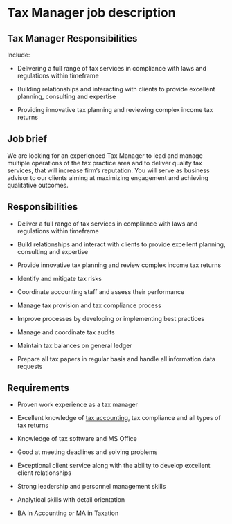 # Tax Manager job description


## Tax Manager Responsibilities

Include:

* Delivering a full range of tax services in compliance with laws and regulations within timeframe

* Building relationships and interacting with clients to provide excellent planning, consulting and expertise

* Providing innovative tax planning and reviewing complex income tax returns


## Job brief

We are looking for an experienced Tax Manager to lead and manage multiple operations of the tax practice area and to deliver quality tax services, that will increase firm’s reputation. You will serve as business advisor to our clients aiming at maximizing engagement and achieving qualitative outcomes.


## Responsibilities

* Deliver a full range of tax services in compliance with laws and regulations within timeframe

* Build relationships and interact with clients to provide excellent planning, consulting and expertise

* Provide innovative tax planning and review complex income tax returns

* Identify and mitigate tax risks

* Coordinate accounting staff and assess their performance

* Manage tax provision and tax compliance process

* Improve processes by developing or implementing best practices

* Manage and coordinate tax audits

* Maintain tax balances on general ledger

* Prepare all tax papers in regular basis and handle all information data requests


## Requirements

* Proven work experience as a tax manager

* Excellent knowledge of <a href="https://resources.workable.com/tax-accountant-job-description">tax accounting</a>, tax compliance and all types of tax returns

* Knowledge of tax software and MS Office

* Good at meeting deadlines and solving problems

* Exceptional client service along with the ability to develop excellent client relationships

* Strong leadership and personnel management skills

* Analytical skills with detail orientation

* BA in Accounting or MA in Taxation
